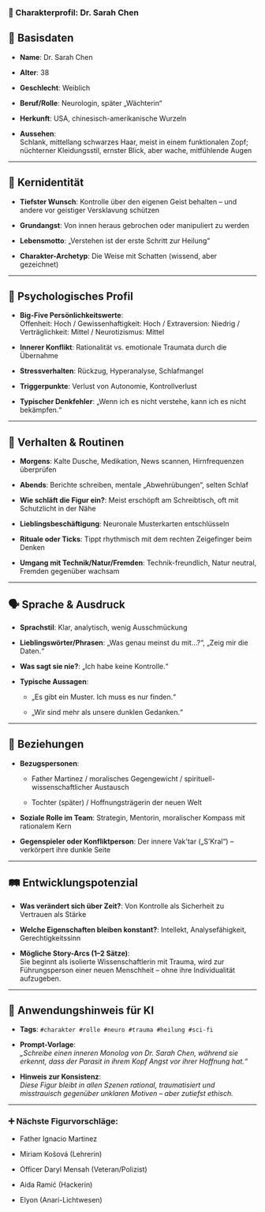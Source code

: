 ### 🧬 Charakterprofil: **Dr. Sarah Chen**

🪪 Basisdaten
-------------

* **Name**: Dr. Sarah Chen

* **Alter**: 38

* **Geschlecht**: Weiblich

* **Beruf/Rolle**: Neurologin, später „Wächterin“

* **Herkunft**: USA, chinesisch-amerikanische Wurzeln

* **Aussehen**:  
  Schlank, mittellang schwarzes Haar, meist in einem funktionalen Zopf; nüchterner Kleidungsstil, ernster Blick, aber wache, mitfühlende Augen


* * *

🎯 Kernidentität
----------------

* **Tiefster Wunsch**: Kontrolle über den eigenen Geist behalten – und andere vor geistiger Versklavung schützen

* **Grundangst**: Von innen heraus gebrochen oder manipuliert zu werden

* **Lebensmotto**: „Verstehen ist der erste Schritt zur Heilung“

* **Charakter-Archetyp**: Die Weise mit Schatten (wissend, aber gezeichnet)


* * *

🧠 Psychologisches Profil
-------------------------

* **Big-Five Persönlichkeitswerte**:  
  Offenheit: Hoch / Gewissenhaftigkeit: Hoch / Extraversion: Niedrig / Verträglichkeit: Mittel / Neurotizismus: Mittel

* **Innerer Konflikt**: Rationalität vs. emotionale Traumata durch die Übernahme

* **Stressverhalten**: Rückzug, Hyperanalyse, Schlafmangel

* **Triggerpunkte**: Verlust von Autonomie, Kontrollverlust

* **Typischer Denkfehler**: „Wenn ich es nicht verstehe, kann ich es nicht bekämpfen.“


* * *

🔄 Verhalten & Routinen
-----------------------

* **Morgens**: Kalte Dusche, Medikation, News scannen, Hirnfrequenzen überprüfen

* **Abends**: Berichte schreiben, mentale „Abwehrübungen“, selten Schlaf

* **Wie schläft die Figur ein?**: Meist erschöpft am Schreibtisch, oft mit Schutzlicht in der Nähe

* **Lieblingsbeschäftigung**: Neuronale Musterkarten entschlüsseln

* **Rituale oder Ticks**: Tippt rhythmisch mit dem rechten Zeigefinger beim Denken

* **Umgang mit Technik/Natur/Fremden**: Technik-freundlich, Natur neutral, Fremden gegenüber wachsam


* * *

🗣️ Sprache & Ausdruck
----------------------

* **Sprachstil**: Klar, analytisch, wenig Ausschmückung

* **Lieblingswörter/Phrasen**: „Was genau meinst du mit…?“, „Zeig mir die Daten.“

* **Was sagt sie nie?**: „Ich habe keine Kontrolle.“

* **Typische Aussagen**:

    * „Es gibt ein Muster. Ich muss es nur finden.“

    * „Wir sind mehr als unsere dunklen Gedanken.“


* * *

👥 Beziehungen
--------------

* **Bezugspersonen**:

    * Father Martinez / moralisches Gegengewicht / spirituell-wissenschaftlicher Austausch

    * Tochter (später) / Hoffnungsträgerin der neuen Welt

* **Soziale Rolle im Team**: Strategin, Mentorin, moralischer Kompass mit rationalem Kern

* **Gegenspieler oder Konfliktperson**: Der innere Vak'tar („S’Kral“) – verkörpert ihre dunkle Seite


* * *

🛤️ Entwicklungspotenzial
-------------------------

* **Was verändert sich über Zeit?**: Von Kontrolle als Sicherheit zu Vertrauen als Stärke

* **Welche Eigenschaften bleiben konstant?**: Intellekt, Analysefähigkeit, Gerechtigkeitssinn

* **Mögliche Story-Arcs (1–2 Sätze)**:  
  Sie beginnt als isolierte Wissenschaftlerin mit Trauma, wird zur Führungsperson einer neuen Menschheit – ohne ihre Individualität aufzugeben.


* * *

🧾 Anwendungshinweis für KI
---------------------------

* **Tags**: `#charakter #rolle #neuro #trauma #heilung #sci-fi`

* **Prompt-Vorlage**:  
  _„Schreibe einen inneren Monolog von Dr. Sarah Chen, während sie erkennt, dass der Parasit in ihrem Kopf Angst vor ihrer Hoffnung hat.“_

* **Hinweis zur Konsistenz**:  
  _Diese Figur bleibt in allen Szenen rational, traumatisiert und misstrauisch gegenüber unklaren Motiven – aber zutiefst ethisch._


* * *

### ➕ Nächste Figurvorschläge:

* Father Ignacio Martinez

* Miriam Košová (Lehrerin)

* Officer Daryl Mensah (Veteran/Polizist)

* Aida Ramić (Hackerin)

* Elyon (Anari-Lichtwesen)

